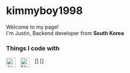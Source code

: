 # kimmyboy1998

<p>Welcome to my page! </br> I'm Justin, Backend developer from <b>South Korea</b></p>

<h3>Things I code with</h3>
<p>
[<img align="left" alt="JavaScript" width="26px" src="https://cdn.jsdelivr.net/gh/devicons/devicon/icons/javascript/javascript-original.svg" style="padding-right:10px;" />]
[<img align="left" alt="Node.js" width="26px" src="https://cdn.jsdelivr.net/gh/devicons/devicon/icons/nodejs/nodejs-original.svg" style="padding-right:10px;" />]
</p>
